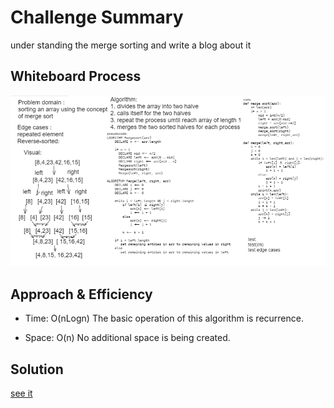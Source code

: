 # Challenge Summary
under standing the merge sorting and write a blog about it

## Whiteboard Process
![merge](mergesortpasses/merge_sort.PNG)

## Approach & Efficiency
- Time: O(nLogn) The basic operation of this algorithm is recurrence. 

- Space: O(n) No additional space is being created.
## Solution
[see it](sorting/marge_sort.py)